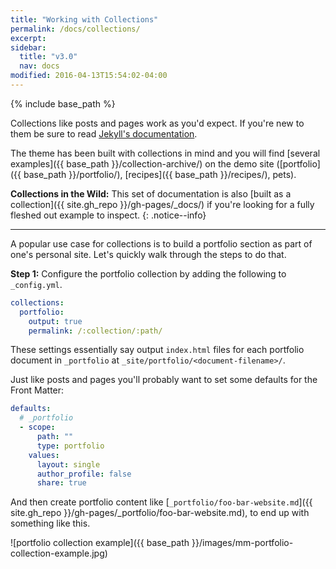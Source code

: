 ```yaml
---
title: "Working with Collections"
permalink: /docs/collections/
excerpt:
sidebar:
  title: "v3.0"
  nav: docs
modified: 2016-04-13T15:54:02-04:00
---
```


{% include base_path %}

Collections like posts and pages work as you'd expect. If you're new to them be sure to read [Jekyll's documentation](https://jekyllrb.com/docs/collections/).

The theme has been built with collections in mind and you will find [several examples]({{ base_path }}/collection-archive/) on the demo site ([portfolio]({{ base_path }}/portfolio/), [recipes]({{ base_path }}/recipes/), pets). 

**Collections in the Wild:** This set of documentation is also [built as a collection]({{ site.gh_repo }}/gh-pages/_docs/) if you're looking for a fully fleshed out example to inspect.
{: .notice--info}

---

A popular use case for collections is to build a portfolio section as part of one's personal site. Let's quickly walk through the steps to do that.

**Step 1:** Configure the portfolio collection by adding the following to `_config.yml`.

```yaml
collections:
  portfolio:
    output: true
    permalink: /:collection/:path/
```

These settings essentially say output `index.html` files for each portfolio document in `_portfolio` at `_site/portfolio/<document-filename>/`.

Just like posts and pages you'll probably want to set some defaults for the Front Matter:

```yaml
defaults:
  # _portfolio
  - scope:
      path: ""
      type: portfolio
    values:
      layout: single
      author_profile: false
      share: true
```

And then create portfolio content like [`_portfolio/foo-bar-website.md`]({{ site.gh_repo }}/gh-pages/_portfolio/foo-bar-website.md), to end up with something like this.

![portfolio collection example]({{ base_path }}/images/mm-portfolio-collection-example.jpg)